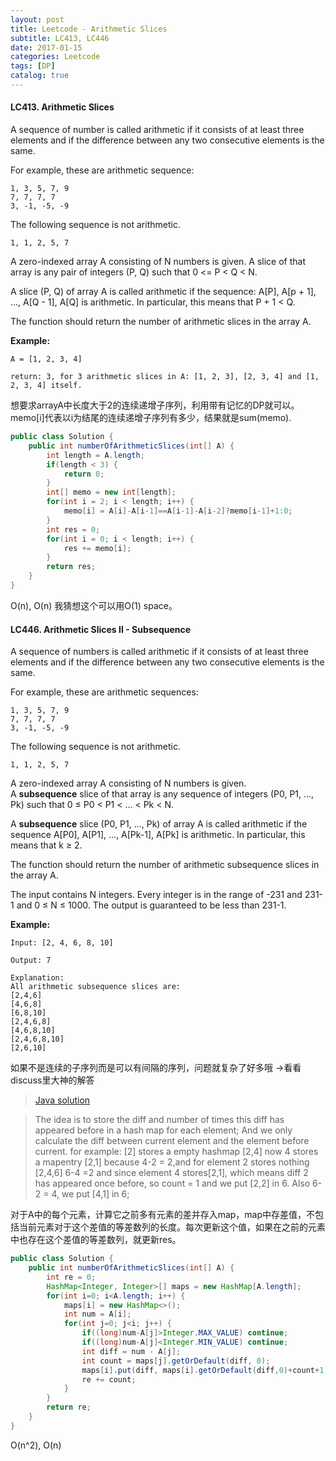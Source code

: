 ```yaml
---
layout: post
title: Leetcode - Arithmetic Slices
subtitle: LC413, LC446
date: 2017-01-15
categories: Leetcode
tags: [DP]
catalog: true
---
```


#### LC413. Arithmetic Slices

A sequence of number is called arithmetic if it consists of at least three elements and if the difference between any two consecutive elements is the same.

For example, these are arithmetic sequence:

```
1, 3, 5, 7, 9
7, 7, 7, 7
3, -1, -5, -9
```

The following sequence is not arithmetic.

```
1, 1, 2, 5, 7
```

A zero-indexed array A consisting of N numbers is given. A slice of that array is any pair of integers (P, Q) such that 0 <= P < Q < N.

A slice (P, Q) of array A is called arithmetic if the sequence:
A[P], A[p + 1], ..., A[Q - 1], A[Q] is arithmetic. In particular, this means that P + 1 < Q.

The function should return the number of arithmetic slices in the array A.

**Example:**

```
A = [1, 2, 3, 4]

return: 3, for 3 arithmetic slices in A: [1, 2, 3], [2, 3, 4] and [1, 2, 3, 4] itself.

```

想要求arrayA中长度大于2的连续递增子序列，利用带有记忆的DP就可以。memo[i]代表以i为结尾的连续递增子序列有多少，结果就是sum(memo).

```java
public class Solution {
    public int numberOfArithmeticSlices(int[] A) {
        int length = A.length;
        if(length < 3) {
            return 0;
        }
        int[] memo = new int[length];
        for(int i = 2; i < length; i++) {
            memo[i] = A[i]-A[i-1]==A[i-1]-A[i-2]?memo[i-1]+1:0;
        }
        int res = 0;
        for(int i = 0; i < length; i++) {
            res += memo[i];
        }
        return res;
    }
}
```

O(n), O(n) 我猜想这个可以用O(1) space。

#### LC446. Arithmetic Slices II - Subsequence

A sequence of numbers is called arithmetic if it consists of at least three elements and if the difference between any two consecutive elements is the same.

For example, these are arithmetic sequences:

```
1, 3, 5, 7, 9
7, 7, 7, 7
3, -1, -5, -9
```

The following sequence is not arithmetic.

```
1, 1, 2, 5, 7
```

A zero-indexed array A consisting of N numbers is given. A **subsequence** slice of that array is any sequence of integers (P0, P1, ..., Pk) such that 0 ≤ P0 < P1 < ... < Pk < N.

A **subsequence** slice (P0, P1, ..., Pk) of array A is called arithmetic if the sequence A[P0], A[P1], ..., A[Pk-1], A[Pk] is arithmetic. In particular, this means that k ≥ 2.

The function should return the number of arithmetic subsequence slices in the array A.

The input contains N integers. Every integer is in the range of -231 and 231-1 and 0 ≤ N ≤ 1000. The output is guaranteed to be less than 231-1.

**Example:**

```
Input: [2, 4, 6, 8, 10]

Output: 7

Explanation:
All arithmetic subsequence slices are:
[2,4,6]
[4,6,8]
[6,8,10]
[2,4,6,8]
[4,6,8,10]
[2,4,6,8,10]
[2,6,10]
```

如果不是连续的子序列而是可以有间隔的序列，问题就复杂了好多哦 ->看看discuss里大神的解答

> [Java solution](https://discuss.leetcode.com/topic/67012/java-15-lines-solution)

> The idea is to store the diff and number of times this diff has appeared before in a hash map for each element;
> And we only calculate the diff between current element and the element before current.
> for example:
> [2] stores a empty hashmap
> [2,4] now 4 stores a mapentry [2,1] because 4-2 = 2,and for element 2 stores nothing
> [2,4,6] 6-4 =2 and since element 4 stores[2,1], which means diff 2 has appeared once before, so count = 1 and we put [2,2] in 6. Also 6-2 = 4, we put [4,1] in 6;

对于A中的每个元素，计算它之前多有元素的差并存入map，map中存差值，不包括当前元素对于这个差值的等差数列的长度。每次更新这个值，如果在之前的元素中也存在这个差值的等差数列，就更新res。

```java
public class Solution {
    public int numberOfArithmeticSlices(int[] A) {
        int re = 0;
        HashMap<Integer, Integer>[] maps = new HashMap[A.length];
        for(int i=0; i<A.length; i++) {
            maps[i] = new HashMap<>();
            int num = A[i];
            for(int j=0; j<i; j++) {
                if((long)num-A[j]>Integer.MAX_VALUE) continue;
                if((long)num-A[j]<Integer.MIN_VALUE) continue;
                int diff = num - A[j];
                int count = maps[j].getOrDefault(diff, 0);
                maps[i].put(diff, maps[i].getOrDefault(diff,0)+count+1);
                re += count;
            }
        }
        return re;
    }
}
```

O(n^2), O(n)